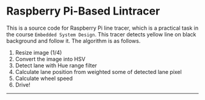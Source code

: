 # Raspberry Pi-Based Lintracer
This is a source code for Raspberry Pi line tracer, which is a practical task in the course `Embedded System Design`. This tracer detects yellow line on black background and follow it. The algorithm is as follows.
1. Resize image (1/4)
2. Convert the image into HSV
3. Detect lane with Hue range filter
4. Calculate lane position from weighted some of detected lane pixel
5. Calculate wheel speed
6. Drive!
---
